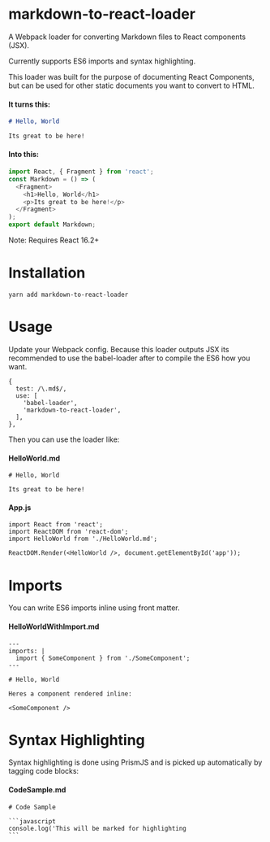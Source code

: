 # markdown-to-react-loader

A Webpack loader for converting Markdown files to React components (JSX).

Currently supports ES6 imports and syntax highlighting.

This loader was built for the purpose of documenting React Components, but can be used for other static documents you want to convert to HTML. 

#### It turns this:

```markdown
# Hello, World

Its great to be here!
```

#### Into this:

```javascript
import React, { Fragment } from 'react';
const Markdown = () => (
  <Fragment>
    <h1>Hello, World</h1>
    <p>Its great to be here!</p>
  </Fragment>
);
export default Markdown;
```

Note: Requires React 16.2+

# Installation

```
yarn add markdown-to-react-loader
```

# Usage

Update your Webpack config. Because this loader outputs JSX its recommended to use the babel-loader after to compile the ES6 how you want.

```
{
  test: /\.md$/,
  use: [
    'babel-loader',
    'markdown-to-react-loader',
  ],
},
```

Then you can use the loader like:

#### HelloWorld.md

```
# Hello, World

Its great to be here!
```

#### App.js

```
import React from 'react';
import ReactDOM from 'react-dom';
import HelloWorld from './HelloWorld.md';

ReactDOM.Render(<HelloWorld />, document.getElementById('app'));
```

# Imports

You can write ES6 imports inline using front matter.

#### HelloWorldWithImport.md

```
---
imports: |
  import { SomeComponent } from './SomeComponent';
---

# Hello, World

Heres a component rendered inline:

<SomeComponent />

```

# Syntax Highlighting

Syntax highlighting is done using PrismJS and is picked up automatically by tagging code blocks:

#### CodeSample.md

	# Code Sample
	
	```javascript
	console.log('This will be marked for highlighting
	```
